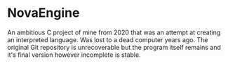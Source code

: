 # NovaEngine
An ambitious C project of mine from 2020 that was an attempt at creating an interpreted language. Was lost to a dead computer years ago. The original Git repository is unrecoverable but the program itself remains and it's final version however incomplete is stable.
